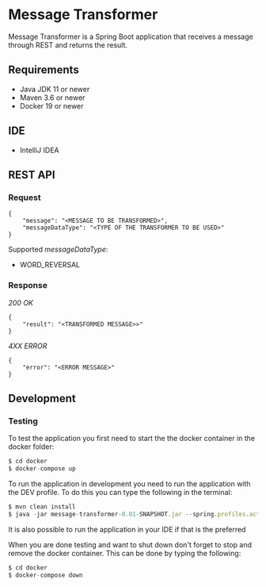 # Message Transformer

Message Transformer is a Spring Boot application that receives a message through REST and returns
the result.

## Requirements

- Java JDK 11 or newer
- Maven 3.6 or newer
- Docker 19 or newer

## IDE

- IntelliJ IDEA

## REST API

### Request

```
{
    "message": "<MESSAGE TO BE TRANSFORMED>",
    "messageDataType": "<TYPE OF THE TRANSFORMER TO BE USED>"
}
```

Supported *messageDataType*:
- WORD_REVERSAL

### Response

*200 OK*

```
{
    "result": "<TRANSFORMED MESSAGE>>"
}
```

*4XX ERROR*

```
{
    "error": "<ERROR MESSAGE>"
}
```

## Development

### Testing

To test the application you first need to start the the docker container in the docker folder:

```javascript
$ cd docker
$ docker-compose up
```

To run the application in development you need to run the application with the DEV profile. To do this you can type the
following in the terminal:

```javascript
$ mvn clean install
$ java -jar message-transformer-0.01-SNAPSHOT.jar --spring.profiles.active=DEV
```

It is also possible to run the application in your IDE if that is the preferred

When you are done testing and want to shut down don't forget to stop and remove the docker container. This can
be done by typing the following:

```javascript
$ cd docker
$ docker-compose down
```